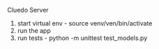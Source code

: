 Cluedo Server

1. start virtual env -  source venv/ven/bin/activate
2. run the app
3. run tests - python -m unittest test_models.py